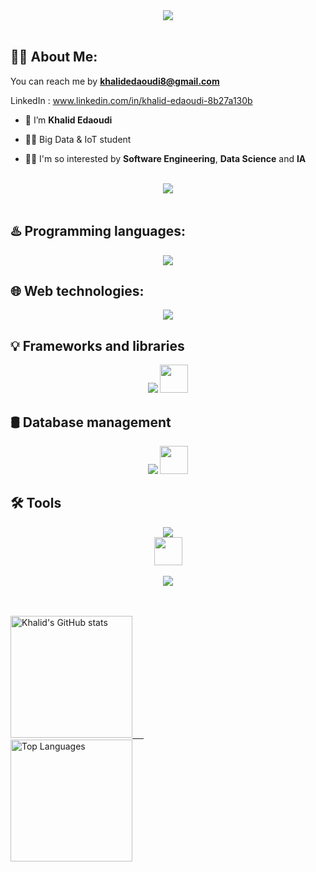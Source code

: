 
<div align="center">
    <img src="https://readme-typing-svg.herokuapp.com/?font=Righteous&size=35&center=true&vCenter=true&width=500&height=70&duration=4000&lines=Hi+There!+👋;+I'm+Khalid+Edaoudi!+😎" />
</div>

<br>

## 🙋‍♂️ About Me:

 You can reach me by **khalidedaoudi8@gmail.com**

 LinkedIn : www.linkedin.com/in/khalid-edaoudi-8b27a130b

- 🔭 I’m **Khalid Edaoudi**

- 👨‍🎓 Big Data & IoT student

- 👨‍💻 I'm so interested by **Software Engineering**, **Data Science** and **IA**


<br>
<div align="center">
    <img src="https://user-images.githubusercontent.com/73097560/115834477-dbab4500-a447-11eb-908a-139a6edaec5c.gif" />
</div>
<br>

## ♨️ Programming languages:
<div align="center">
    <img src="https://skillicons.dev/icons?i=c,cpp,java,javascript,r,python" />
</div>

## 🌐 Web technologies:
<div align="center">
    <img src="https://skillicons.dev/icons?i=html,css,react,spring,next,flask" />
</div>

## 💡 Frameworks and libraries
<div align="center">
    <img src="https://skillicons.dev/icons?i=bootstrap,jquery,tailwind,materialui,sklearn,tensorflow" />
    <img src="https://www.vectorlogo.zone/logos/numpy/numpy-icon.svg" width="45px" height="45px"/>
    
</div>

## 🛢️ Database management
<div align="center">
    <img src="https://skillicons.dev/icons?i=mysql,firebase,mongodb,postgres" />
    <img src="https://www.vectorlogo.zone/logos/oracle/oracle-icon.svg" width="45px" height="45px"/>
    
</div>

## 🛠️ Tools
<div align="center">
    <img src="https://skillicons.dev/icons?i=npm,nodejs,maven,docker,latex,github,git,yarn,vscode,anaconda,eclipse,idea,postman,visualstudio,vite" /><br>
    <img src="https://upload.vectorlogo.zone/logos/microsoft_powerbi/images/985205ac-fb3d-4c80-97f4-7bc0fec8c67d.svg" width="45px" height="45px"/>
</div>

<br>
<div align="center">
    <img src="https://user-images.githubusercontent.com/73097560/115834477-dbab4500-a447-11eb-908a-139a6edaec5c.gif" />
</div>
<br>
<br>

<p>
  <a href="https://github.com/khalid21456">
    <img src="https://github-readme-stats.vercel.app/api?username=khalid21456&show_icons=true&theme=radical" alt="Khalid's GitHub stats" height="195">
    &emsp;
      <br>
    <img src="https://github-readme-stats.vercel.app/api/top-langs/?username=khalid21456&layout=compact&theme=radical" alt="Top Languages" height="195">
  </a>
</p>
<br/>

